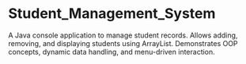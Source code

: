 # Student_Management_System
A Java console application to manage student records. Allows adding, removing, and displaying students using ArrayList. Demonstrates OOP concepts, dynamic data handling, and menu-driven interaction.
